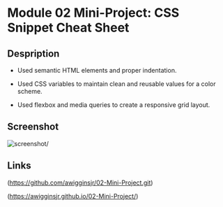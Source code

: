 # Module 02 Mini-Project: CSS Snippet Cheat Sheet

## Despription 

* Used semantic HTML elements and proper indentation.

* Used CSS variables to maintain clean and reusable values for a color scheme.

* Used flexbox and media queries to create a responsive grid layout.

## Screenshot
<img src=./assets/css/images/02-Mini-Project.png alt=screenshot/>

## Links

(https://github.com/awigginsjr/02-Mini-Project.git)

(https://awigginsjr.github.io/02-Mini-Project/)